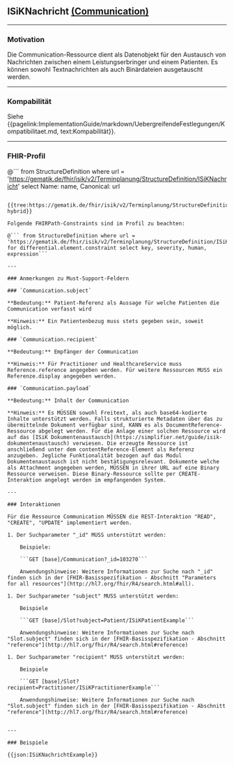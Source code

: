 ## ISiKNachricht [(Communication)](http://hl7.org/fhir/communication.html)

---

### Motivation

Die Communication-Ressource dient als Datenobjekt für den Austausch von Nachrichten zwischen einem Leistungserbringer und einem Patienten. Es können sowohl Textnachrichten als auch Binärdateien ausgetauscht werden.

---

### Kompabilität

Siehe {{pagelink:ImplementationGuide/markdown/UebergreifendeFestlegungen/Kompatibilitaet.md, text:Kompabilität}}.

---

### FHIR-Profil

@```
from StructureDefinition where url = 'https://gematik.de/fhir/isik/v2/Terminplanung/StructureDefinition/ISiKNachricht' select Name: name, Canonical: url
```

{{tree:https://gematik.de/fhir/isik/v2/Terminplanung/StructureDefinition/ISiKNachricht, hybrid}}

Folgende FHIRPath-Constraints sind im Profil zu beachten:

@``` from StructureDefinition where url = 'https://gematik.de/fhir/isik/v2/Terminplanung/StructureDefinition/ISiKNachricht' for differential.element.constraint select key, severity, human, expression```

---

### Anmerkungen zu Must-Support-Feldern

### `Communication.subject`

**Bedeutung:** Patient-Referenz als Aussage für welche Patienten die Communication verfasst wird

**Hinweis:** Ein Patientenbezug muss stets gegeben sein, soweit möglich.

### `Communication.recipient`

**Bedeutung:** Empfänger der Communication

**Hinweis:** Für Practitioner und HealthcareService muss Reference.reference angegeben werden. Für weitere Ressourcen MUSS ein Referenze.display angegeben werden.

### `Communication.payload`

**Bedeutung:** Inhalt der Communication

**Hinweis:** Es MÜSSEN sowohl Freitext, als auch base64-kodierte Inhalte unterstützt werden. Falls strukturierte Metadaten über das zu übermittelnde Dokument verfügbar sind, KANN es als DocumentReference-Ressource abgelegt werden. Für die Anlage einer solchen Ressource wird auf das [ISiK Dokumentenaustausch](https://simplifier.net/guide/isik-dokumentenaustausch) verwiesen. Die erzeugte Ressource ist anschließend unter dem contentReference-Element als Referenz anzugeben. Jegliche Funktionalität bezogen auf das Modul Dokumentenaustausch ist nicht bestätigungsrelevant. Dokumente welche als Attachment angegeben werden, MÜSSEN in ihrer URL auf eine Binary Ressource verweisen. Diese Binary-Ressource sollte per CREATE-Interaktion angelegt werden im empfangenden System.

---

### Interaktionen

Für die Ressource Communication MÜSSEN die REST-Interaktion "READ", "CREATE", "UPDATE" implementiert werden.

1. Der Suchparameter "_id" MUSS unterstützt werden:

    Beispiele:

    ```GET [base]/Communication?_id=103270```

    Anwendungshinweise: Weitere Informationen zur Suche nach "_id" finden sich in der [FHIR-Basisspezifikation - Abschnitt "Parameters for all resources"](http://hl7.org/fhir/R4/search.html#all).

1. Der Suchparameter "subject" MUSS unterstützt werden:

    Beispiele

    ```GET [base]/Slot?subject=Patient/ISiKPatientExample```

    Anwendungshinweise: Weitere Informationen zur Suche nach "Slot.subject" finden sich in der [FHIR-Basisspezifikation - Abschnitt "reference"](http://hl7.org/fhir/R4/search.html#reference)

1. Der Suchparameter "recipient" MUSS unterstützt werden:

    Beispiele

    ```GET [base]/Slot?recipient=Practitioner/ISiKPractitionerExample```

    Anwendungshinweise: Weitere Informationen zur Suche nach "Slot.subject" finden sich in der [FHIR-Basisspezifikation - Abschnitt "reference"](http://hl7.org/fhir/R4/search.html#reference)


---

### Beispiele

{{json:ISiKNachrichtExample}}